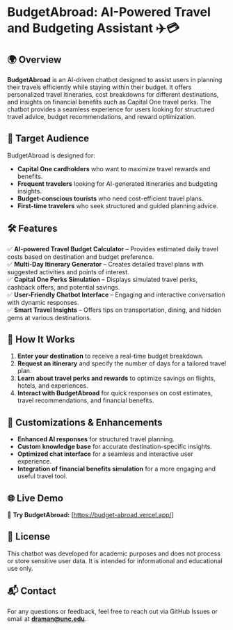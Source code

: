 # **BudgetAbroad: AI-Powered Travel and Budgeting Assistant** ✈️💳

## **🌍 Overview**  
**BudgetAbroad** is an AI-driven chatbot designed to assist users in planning their travels efficiently while staying within their budget. It offers personalized travel itineraries, cost breakdowns for different destinations, and insights on financial benefits such as Capital One travel perks. The chatbot provides a seamless experience for users looking for structured travel advice, budget recommendations, and reward optimization.

## **🎯 Target Audience**  
BudgetAbroad is designed for:
- **Capital One cardholders** who want to maximize travel rewards and benefits.
- **Frequent travelers** looking for AI-generated itineraries and budgeting insights.
- **Budget-conscious tourists** who need cost-efficient travel plans.
- **First-time travelers** who seek structured and guided planning advice.

## **🛠️ Features**  
✅ **AI-powered Travel Budget Calculator** – Provides estimated daily travel costs based on destination and budget preference.  
✅ **Multi-Day Itinerary Generator** – Creates detailed travel plans with suggested activities and points of interest.  
✅ **Capital One Perks Simulation** – Displays simulated travel perks, cashback offers, and potential savings.  
✅ **User-Friendly Chatbot Interface** – Engaging and interactive conversation with dynamic responses.  
✅ **Smart Travel Insights** – Offers tips on transportation, dining, and hidden gems at various destinations.  

## **📌 How It Works**  
1. **Enter your destination** to receive a real-time budget breakdown.  
2. **Request an itinerary** and specify the number of days for a tailored travel plan.  
3. **Learn about travel perks and rewards** to optimize savings on flights, hotels, and experiences.  
4. **Interact with BudgetAbroad** for quick responses on cost estimates, travel recommendations, and financial benefits.  

## **🔧 Customizations & Enhancements**  
- **Enhanced AI responses** for structured travel planning.  
- **Custom knowledge base** for accurate destination-specific insights.  
- **Optimized chat interface** for a seamless and interactive user experience.  
- **Integration of financial benefits simulation** for a more engaging and useful travel tool.  

## **🌐 Live Demo**  
🔗 **Try BudgetAbroad:** [https://budget-abroad.vercel.app/]  

## **📝 License**  
This chatbot was developed for academic purposes and does not process or store sensitive user data. It is intended for informational and educational use only.

## **📬 Contact**  
For any questions or feedback, feel free to reach out via GitHub Issues or email at **draman@unc.edu**.

